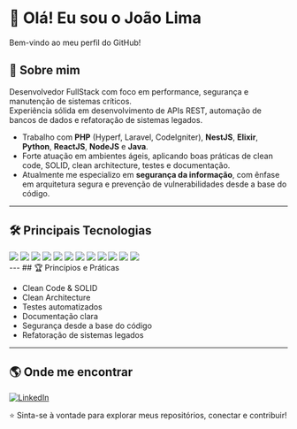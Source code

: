 # 👋 Olá! Eu sou o João Lima

Bem-vindo ao meu perfil do GitHub!  

## 🚀 Sobre mim

Desenvolvedor FullStack com foco em performance, segurança e manutenção de sistemas críticos.  
Experiência sólida em desenvolvimento de APIs REST, automação de bancos de dados e refatoração de sistemas legados.

- Trabalho com **PHP** (Hyperf, Laravel, CodeIgniter), **NestJS**, **Elixir**, **Python**, **ReactJS**, **NodeJS** e **Java**.
- Forte atuação em ambientes ágeis, aplicando boas práticas de clean code, SOLID, clean architecture, testes e documentação.
- Atualmente me especializo em **segurança da informação**, com ênfase em arquitetura segura e prevenção de vulnerabilidades desde a base do código.

---

## 🛠️ Principais Tecnologias

<div>
  <img src="https://img.shields.io/badge/PHP-777BB4?style=for-the-badge&logo=php&logoColor=white"/>
  <img src="https://img.shields.io/badge/Laravel-FF2D20?style=for-the-badge&logo=laravel&logoColor=white"/>
  <img src="https://img.shields.io/badge/Hyperf-FF5959?style=for-the-badge&logo=php&logoColor=white"/>
  <img src="https://img.shields.io/badge/CodeIgniter-EF4223?style=for-the-badge&logo=codeigniter&logoColor=white"/>
  <img src="https://img.shields.io/badge/React-20232A?style=for-the-badge&logo=react&logoColor=61DAFB"/>
  <img src="https://img.shields.io/badge/React_Native-20232A?style=for-the-badge&logo=react&logoColor=61DAFB"/>
  <img src="https://img.shields.io/badge/Node.js-339933?style=for-the-badge&logo=nodedotjs&logoColor=white"/>
  <img src="https://img.shields.io/badge/NestJS-E0234E?style=for-the-badge&logo=nestjs&logoColor=white"/>
  <img src="https://img.shields.io/badge/Python-3776AB?style=for-the-badge&logo=python&logoColor=white"/>
  <img src="https://img.shields.io/badge/.NET-512BD4?style=for-the-badge&logo=dotnet&logoColor=white"/>
  <img src="https://img.shields.io/badge/Java-007396?style=for-the-badge&logo=java&logoColor=white"/>
  <img src="https://img.shields.io/badge/Elixir-4B275F?style=for-the-badge&logo=elixir&logoColor=white"/>
</div>
---
## 🏆 Princípios e Práticas

- Clean Code & SOLID  
- Clean Architecture  
- Testes automatizados  
- Documentação clara  
- Segurança desde a base do código  
- Refatoração de sistemas legados
---

## 🌎 Onde me encontrar

[![LinkedIn](https://img.shields.io/badge/-LinkedIn-blue?style=flat-square&logo=linkedin)]([https://www.linkedin.com/in/seu-usuario](https://www.linkedin.com/in/joao-emanuel-752778174/))  


⭐️ Sinta-se à vontade para explorar meus repositórios, conectar e contribuir!
